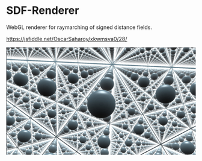 # SDF-Renderer

WebGL renderer for raymarching of signed distance fields.

https://jsfiddle.net/OscarSaharoy/xkwmsva0/28/

![](https://github.com/OscarSaharoy/SDF-Renderer/blob/main/spheres.jpg)
